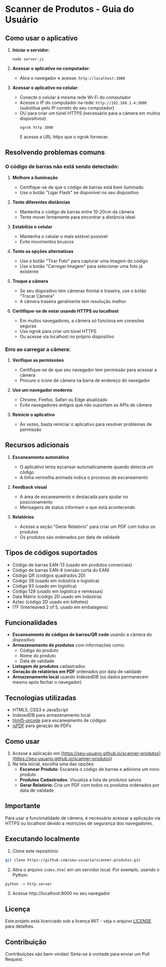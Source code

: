 # Scanner de Produtos - Guia do Usuário

## Como usar o aplicativo

1. **Iniciar o servidor:**
   ```
   node server.js
   ```

2. **Acessar o aplicativo no computador:**
   - Abra o navegador e acesse: `http://localhost:3000`

3. **Acessar o aplicativo no celular:**
   - Conecte o celular à mesma rede Wi-Fi do computador
   - Acesse o IP do computador na rede: `http://192.168.1.4:3000` (substitua pelo IP correto do seu computador)
   - OU para criar um túnel HTTPS (necessário para a câmera em muitos dispositivos):
     ```
     ngrok http 3000
     ```
     E acesse a URL https que o ngrok fornecer.

## Resolvendo problemas comuns

### O código de barras não está sendo detectado:

1. **Melhore a iluminação**
   - Certifique-se de que o código de barras está bem iluminado
   - Use o botão "Ligar Flash" se disponível no seu dispositivo

2. **Tente diferentes distâncias**
   - Mantenha o código de barras entre 10-20cm da câmera
   - Tente mover lentamente para encontrar a distância ideal

3. **Estabilize o celular**
   - Mantenha o celular o mais estável possível
   - Evite movimentos bruscos

4. **Tente as opções alternativas**
   - Use o botão "Tirar Foto" para capturar uma imagem do código
   - Use o botão "Carregar Imagem" para selecionar uma foto já existente

5. **Troque a câmera**
   - Se seu dispositivo tem câmeras frontal e traseira, use o botão "Trocar Câmera"
   - A câmera traseira geralmente tem resolução melhor

6. **Certifique-se de estar usando HTTPS ou localhost**
   - Em muitos navegadores, a câmera só funciona em conexões seguras
   - Use ngrok para criar um túnel HTTPS
   - Ou acesse via localhost no próprio dispositivo

### Erro ao carregar a câmera:

1. **Verifique as permissões**
   - Certifique-se de que seu navegador tem permissão para acessar a câmera
   - Procure o ícone de câmera na barra de endereço do navegador

2. **Use um navegador moderno**
   - Chrome, Firefox, Safari ou Edge atualizado
   - Evite navegadores antigos que não suportam as APIs de câmera

3. **Reinicie o aplicativo**
   - Às vezes, basta reiniciar o aplicativo para resolver problemas de permissão

## Recursos adicionais

1. **Escaneamento automático**
   - O aplicativo tenta escanear automaticamente quando detecta um código
   - A linha vermelha animada indica o processo de escaneamento

2. **Feedback visual**
   - A área de escaneamento é destacada para ajudar no posicionamento
   - Mensagens de status informam o que está acontecendo

3. **Relatórios**
   - Acesse a seção "Gerar Relatório" para criar um PDF com todos os produtos
   - Os produtos são ordenados por data de validade

## Tipos de códigos suportados

- Código de barras EAN-13 (usado em produtos comerciais)
- Código de barras EAN-8 (versão curta do EAN)
- Código QR (códigos quadrados 2D)
- Código 39 (usado em indústria e logística)
- Código 93 (usado em logística)
- Código 128 (usado em logística e remessas)
- Data Matrix (código 2D usado em indústria)
- Aztec (código 2D usado em bilhetes)
- ITF (Interleaved 2 of 5, usado em embalagens)

## Funcionalidades

- **Escaneamento de códigos de barras/QR code** usando a câmera do dispositivo
- **Armazenamento de produtos** com informações como:
  - Código do produto
  - Nome do produto
  - Data de validade
- **Listagem de produtos** cadastrados
- **Geração de relatórios em PDF** ordenados por data de validade
- **Armazenamento local** usando IndexedDB (os dados permanecem mesmo após fechar o navegador)

## Tecnologias utilizadas

- HTML5, CSS3 e JavaScript
- IndexedDB para armazenamento local
- [html5-qrcode](https://github.com/mebjas/html5-qrcode) para escaneamento de códigos
- [jsPDF](https://github.com/parallax/jsPDF) para geração de PDFs

## Como usar

1. Acesse a aplicação em [https://seu-usuario.github.io/scanner-produtos](https://seu-usuario.github.io/scanner-produtos)
2. Na tela inicial, escolha uma das opções:
   - **Escanear Produto**: Escaneia o código de barras e adiciona um novo produto
   - **Produtos Cadastrados**: Visualiza a lista de produtos salvos
   - **Gerar Relatório**: Cria um PDF com todos os produtos ordenados por data de validade

## Importante

Para usar a funcionalidade de câmera, é necessário acessar a aplicação via HTTPS ou localhost devido a restrições de segurança dos navegadores.

## Executando localmente

1. Clone este repositório:
```bash
git clone https://github.com/seu-usuario/scanner-produtos.git
```

2. Abra o arquivo `index.html` em um servidor local.
   Por exemplo, usando o Python:
```bash
python -m http.server
```

3. Acesse http://localhost:8000 no seu navegador

## Licença

Este projeto está licenciado sob a licença MIT - veja o arquivo [LICENSE](LICENSE) para detalhes.

## Contribuição

Contribuições são bem-vindas! Sinta-se à vontade para enviar um Pull Request.
